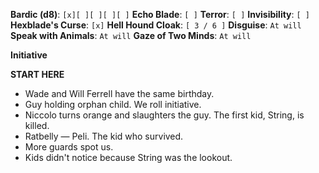 **Bardic (d8)**: `[x][ ][ ][ ][ ]`
**Echo Blade**: `[ ]`
**Terror**: `[ ]`
**Invisibility**: `[ ]`
**Hexblade's Curse**: `[x]`
**Hell Hound Cloak**: `[ 3 / 6 ]`
**Disguise**: `At will`
**Speak with Animals**: `At will`
**Gaze of Two Minds**: `At will`

**Initiative**

**START HERE**
- Wade and Will Ferrell have the same birthday.
- Guy holding orphan child. We roll initiative.
- Niccolo turns orange and slaughters the guy. The first kid, String, is killed.
- Ratbelly — Peli. The kid who survived. 
- More guards spot us.
- Kids didn't notice because String was the lookout.